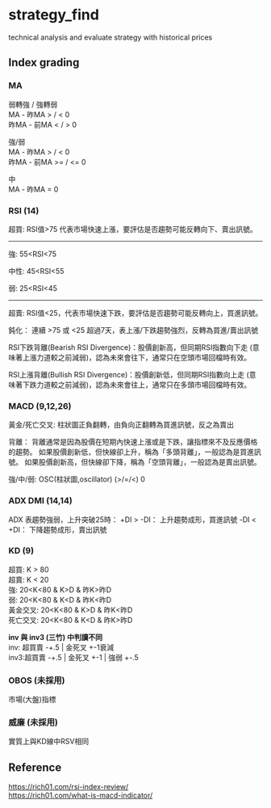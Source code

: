 # strategy_find
technical analysis and evaluate strategy with historical prices

## Index grading

### MA
弱轉強 / 強轉弱  
MA - 昨MA > / < 0  
昨MA - 前MA < / > 0

強/弱  
MA - 昨MA > / < 0  
昨MA - 前MA >= / <= 0

中  
MA - 昨MA = 0
  
### RSI (14)
超買:
RSI值>75
代表市場快速上漲，要評估是否趨勢可能反轉向下、賣出訊號。

---
強: 55<RSI<75

中性: 45<RSI<55

弱: 25<RSI<45

---

超賣: RSI值<25，代表市場快速下跌，要評估是否趨勢可能反轉向上，買進訊號。

鈍化： 連續 >75 或 <25 超過7天，表上漲/下跌趨勢強烈，反轉為買進/賣出訊號

RSI下跌背離(Bearish RSI Divergence)：股價創新高，但同期RSI指數向下走 (意味著上漲力道較之前減弱)，認為未來會往下，通常只在空頭市場回檔時有效。

RSI上漲背離(Bullish RSI Divergence)：股價創新低，但同期RSI指數向上走 (意味著下跌力道較之前減弱)，認為未來會往上，通常只在多頭市場回檔時有效。

### MACD (9,12,26)
黃金/死亡交叉: 柱狀圖正負翻轉，由負向正翻轉為買進訊號，反之為賣出

背離：
背離通常是因為股價在短期內快速上漲或是下跌，讓指標來不及反應價格的趨勢。
如果股價創新低，但快線卻上升，稱為「多頭背離」，一般認為是買進訊號。
如果股價創新高，但快線卻下降，稱為「空頭背離」，一般認為是賣出訊號。

強/中/弱:
OSC(柱狀圖,oscillator) (>/=/<) 0

### ADX DMI (14,14)
ADX 表趨勢強弱，上升突破25時：
+DI > -DI： 上升趨勢成形，買進訊號
-DI < +DI： 下降趨勢成形，賣出訊號

### KD (9)

超買: K > 80  
超賣: K < 20  
強: 20<K<80 & K>D & 昨K>昨D    
弱: 20<K<80 & K<D & 昨K<昨D    
黃金交叉: 20<K<80 & K>D & 昨K<昨D     
死亡交叉: 20<K<80 & K<D & 昨K>昨D

**inv 與 inv3 (三竹) 中判讀不同**    
inv: 超買賣 -+.5 | 金死叉 +-1衰減　　　　    
inv3:超買賣 -+.5 | 金死叉 +-1 | 強弱 +-.5

### OBOS (未採用)

市場(大盤)指標

### 威廉 (未採用)

實質上與KD線中RSV相同

### 



## Reference
https://rich01.com/rsi-index-review/    
https://rich01.com/what-is-macd-indicator/
